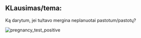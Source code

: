 ## KLausimas/tema:
Ką darytum, jei tu/tavo mergina neplanuotai pastotum/pastotų?

![pregnancy_test_positive](https://user-images.githubusercontent.com/75223984/101294182-56b7ea00-381e-11eb-8f7e-c5ec0c19a84e.jpg)
